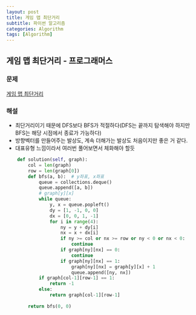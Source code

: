 ```yaml
---
layout: post
title: 게임 맵 최단거리
subtitle: 파이썬 알고리즘 
categories: Algorithm
tags: [Algorithm]
---
```

## 게임 맵 최단거리 - 프로그래머스

### 문제
[게임 맵 최단거리](https://school.programmers.co.kr/learn/courses/30/lessons/1844)

### 해설
* 최단거리이기 때문에 DFS보다 BFS가 적절하다(DFS는 끝까지 탐색해야 하지만 BFS는 해당 시점에서 종료가 가능하다)
* 방향벡터를 만들어주는 발상도, 계속 더해가는 발상도 처음이지만 좋은 거 같다.
* 대표유형 느낌이라서 여러번 풀어보면서 체화해야 할듯
```python
    def solution(self, graph):
        col = len(graph)
        row = len(graph[0])
        def bfs(a, b):  # y좌표, x좌표
            queue = collections.deque()
            queue.append([a, b])
            # graph[y][x]
            while queue:
                y, x = queue.popleft()
                dy = [1, -1, 0, 0]
                dx = [0, 0, 1, -1]
                for i in range(4):
                    ny = y + dy[i]
                    nx = x + dx[i]
                    if ny >= col or nx >= row or ny < 0 or nx < 0:
                        continue
                    if graph[ny][nx] == 0:
                        continue
                    if graph[ny][nx] == 1:
                        graph[ny][nx] = graph[y][x] + 1
                        queue.append([ny, nx])
            if graph[col-1][row-1] == 1:
                return -1
            else:
                return graph[col-1][row-1]
                
        return bfs(0, 0)
```